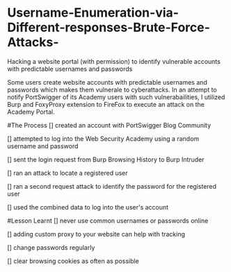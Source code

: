 # Username-Enumeration-via-Different-responses-Brute-Force-Attacks-
Hacking a website portal (with permission) to identify vulnerable accounts with predictable usernames and passwords

Some users create website accounts with predictable usernames and passwords which makes them vulnerale to cyberattacks. In an attempt to notify PortSwigger of its Academy users with such vulnerabailities, I utilized Burp and FoxyProxy extension to FireFox to execute an attack on the Academy Portal. 

#The Process
[] created an account with PortSwigger Blog Community

[] attempted to log into the Web Security Academy using a random username and password

[] sent the login request from Burp Browsing History to Burp Intruder

[] ran an attack to locate a registered user

[] ran a second request attack to identify the password for the registered user

[] used the combined data to log into the user's account



#Lesson Learnt
[] never use common usernames or passwords online

[] adding custom proxy to your website can help with tracking 

[] change passwords regularly

[] clear browsing cookies as often as possible


